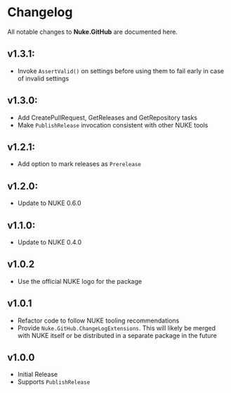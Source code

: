 # Changelog

All notable changes to **Nuke.GitHub** are documented here.

## v1.3.1:
- Invoke `AssertValid()` on settings before using them to fail early in case of invalid settings

## v1.3.0:
- Add CreatePullRequest, GetReleases and GetRepository tasks
- Make `PublishRelease` invocation consistent with other NUKE tools

## v1.2.1:
- Add option to mark releases as `Prerelease`

## v1.2.0:
- Update to NUKE 0.6.0

## v1.1.0:
- Update to NUKE 0.4.0

## v1.0.2
- Use the official NUKE logo for the package

## v1.0.1
- Refactor code to follow NUKE tooling recommendations
- Provide `Nuke.GitHub.ChangeLogExtensions`. This will likely be merged with NUKE itself
  or be distributed in a separate package in the future

## v1.0.0
- Initial Release
- Supports `PublishRelease`

